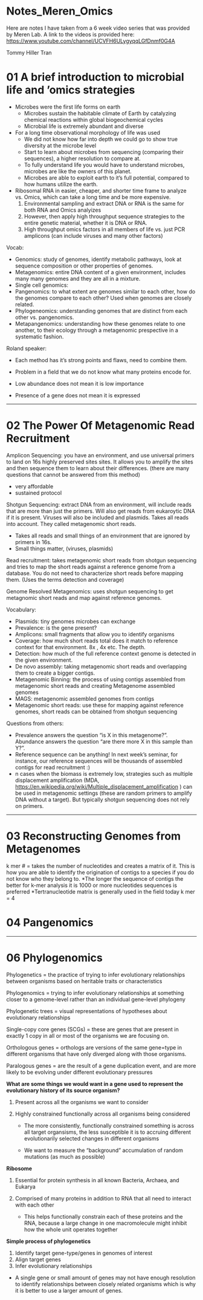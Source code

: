 Notes\_Meren\_Omics
================

Here are notes I have taken from a 6 week video series that was provided
by Meren Lab. A link to the videos is provided here:
<https://www.youtube.com/channel/UCVFH6ULygyqqLGfDnmf0G4A>

Tommy Hiller Tran

# 01 A brief introduction to microbial life and ’omics strategies

  - Microbes were the first life forms on earth
      - Microbes sustain the habitable climate of Earth by catalyzing
        chemical reactions within global biogeochemical cycles
      - Microbial life is extremely abundant and diverse
  - For a long time observational morphology of life was used
      - We did not know how far into depth we could go to show true
        diversity at the microbe level
      - Start to learn about microbes from sequencing (comparing their
        sequences), a higher resolution to compare at.
      - To fully understand life you would have to understand microbes,
        microbes are like the owners of this planet.
      - Microbes are able to exploit earth to it’s full potential,
        compared to how humans utilize the earth.
  - Ribosomal RNA in easier, cheaper, and shorter time frame to analyze
    vs. Omics, which can take a long time and be more expensive.
    1.  Environmental sampling and extract DNA or RNA is the same for
        both RNA and Omics analyizes
    2.  However, then apply high throughput sequence strategies to the
        entire genetic material, whether it is DNA or RNA.
    3.  High throughput omics factors in all members of life vs. just
        PCR amplicons (can include viruses and many other factors)

Vocab:

  - Genomics: study of genomes, identify metabolic pathways, look at
    sequence composition or other properties of genomes.
  - Metagenomics: entire DNA content of a given environment, includes
    many many genomes and they are all in a mixture.
  - Single cell genomics:
  - Pangenomics: to what extent are genomes similar to each other, how
    do the genomes compare to each other? Used when genomes are closely
    related.
  - Phylogeneomics: understanding genomes that are distinct from each
    other vs. pangenomics.
  - Metapangenomics: understanding how these genomes relate to one
    another, to their ecology through a metagenomic prespective in a
    systematic fashion.

Roland speaker:

  - Each method has it’s strong points and flaws, need to combine them.

  - Problem in a field that we do not know what many proteins encode
    for.

  - Low abundance does not mean it is low importance

  - Presence of a gene does not mean it is expressed

-----

# 02 The Power Of Metagenomic Read Recruitment

Amplicon Sequencing: you have an environment, and use universal primers
to land on 16s highly preserved sites sites. It allows you to amplify
the sites and then sequence them to learn about their differences.
(there are many questions that cannot be answered from this method)

  - very affordable
  - sustained protocol

Shotgun Sequencing: extract DNA from an environment, will include reads
that are more than just the primers. Will also get reads from eukaroytic
DNA if it is present. Viruses will also be included and plasmids. Takes
all reads into account. They called metagenomic short reads.

  - Takes all reads and small things of an environment that are ignored
    by primers in 16s.
  - Small things matter, (viruses, plasmids)

Read recruitment: takes metagenomic short reads from shotgun sequencing
and tries to map the short reads against a reference genome from a
database. You do not need to characterize short reads before mapping
them. (Uses the terms detection and coverage)

Genome Resolved Metagenomics: uses shotgun sequencing to get metagnomic
short reads and map against reference genomes.

Vocabulary:

  - Plasmids: tiny genomes microbes can exchange
  - Prevalence: is the gene present?
  - Amplicons: small fragments that allow you to identify organisms
  - Coverage: how much short reads total does it match to reference
    context for that environment. 8x , 4x etc. The depth.
  - Detection: how much of the full reference context genome is detected
    in the given environment.
  - De novo assembly: taking metagenomic short reads and overlapping
    them to create a bigger contigs.
  - Metagenomic Binning: the process of using contigs assembled from
    metagenomic short reads and creating Metagenome assembled genomes
  - MAGS: metagenomic assembled genomes from contigs
  - Metagenomic short reads: use these for mapping against reference
    genomes, short reads can be obtained from shotgun sequencing

Questions from others:

  - Prevalence answers the question “is X in this metagenome?”.
    Abundance answers the question “are there more X in this sample than
    Y?”.
  - Reference sequence can be anything\! In next week’s seminar, for
    instance, our reference sequences will be thousands of assembled
    contigs for read recruitment :)
  - n cases when the biomass is extremely low, strategies such as
    multiple displacement amplification (MDA,
    <https://en.wikipedia.org/wiki/Multiple_displacement_amplification>
    ) can be used in metagenomic settings (these are random primers to
    amplify DNA without a target). But typically shotgun sequencing does
    not rely on primers.

-----

# 03 Reconstructing Genomes from Metagenomes

k mer \# = takes the number of nucleotides and creates a matrix of it.
This is how you are able to identify the origination of contigs to a
species if you do not know who they belong to. *The longer the sequence
of contigs the better for k-mer analysis it is 1000 or more nucleotides
sequences is preferred *Tertranucleotide matrix is generally used in the
field today k mer = 4

# 04 Pangenomics

-----

# 06 Phylogenomics

Phylogenetics = the practice of trying to infer evolutionary
relationships between organisms based on heritable traits or
characteristics

Phylogenomics = trying to infer evolutionary relationships at something
closer to a genome-level rather than an individual gene-level phylogeny

Phylogenetic trees = visual representations of hypotheses about
evolutionary relationships

Single-copy core genes (SCGs) = these are genes that are present in
exactly 1 copy in all or most of the organisms we are focusing on.

Orthologous genes = orthologs are versions of the same gene=type in
different organisms that have only diverged along with those organisms.

Paralogous genes = are the result of a gene duplication event, and are
more likely to be evolving under different evolutionary pressures

**What are some things we would want in a gene used to represent the
evolutionary history of its source organism?**

1.  Present across all the organisms we want to consider

2.  Highly constrained functionally across all organisms being
    considered
    
      - The more consistently, functionally constrained something is
        across all target organsisms, the less susceptible it is to
        accruing different evolutionarily selected changes in different
        organisms
    
      - We want to measure the “background” accumulation of random
        mutations (as much as possible)

**Ribosome**

1.  Essential for protein synthesis in all known Bacteria, Archaea, and
    Eukarya

2.  Comprised of many proteins in addition to RNA that all need to
    interact with each other
    
      - This helps functionally constrain each of these proteins and the
        RNA, because a large change in one macromolecule might inhibit
        how the whole unit operates together

**Simple process of phylogenetics**

1.  Identify target gene-type/genes in genomes of interest
2.  Align target genes
3.  Infer evolutionary relationships

<!-- end list -->

  - A single gene or small amount of genes may not have enough
    resolution to identify relationships between closely related
    organisms which is why it is better to use a larger amount of genes.
